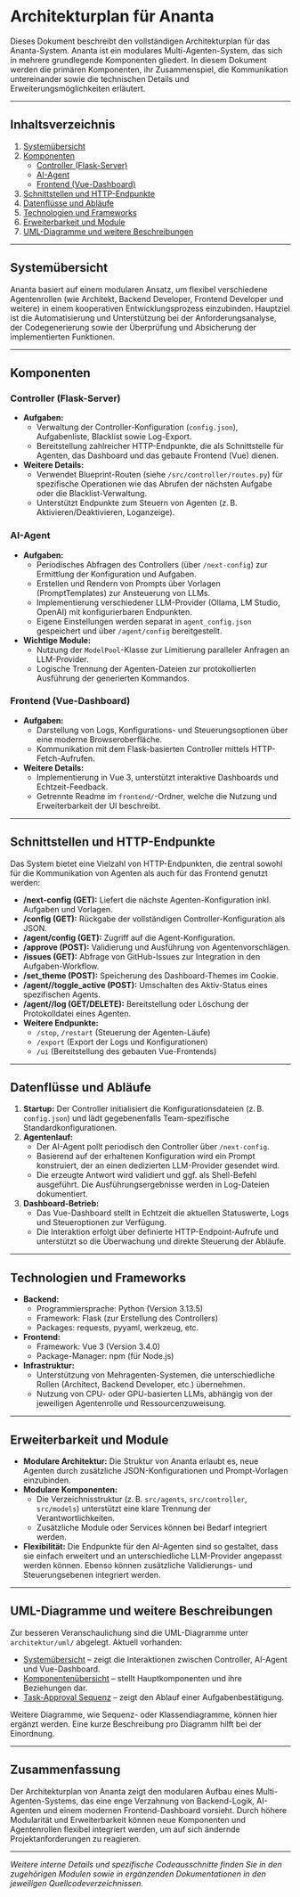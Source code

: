 # Architekturplan für Ananta

Dieses Dokument beschreibt den vollständigen Architekturplan für das Ananta-System. Ananta ist ein modulares Multi-Agenten-System, das sich in mehrere grundlegende Komponenten gliedert. In diesem Dokument werden die primären Komponenten, ihr Zusammenspiel, die Kommunikation untereinander sowie die technischen Details und Erweiterungsmöglichkeiten erläutert.

---

## Inhaltsverzeichnis

1. [Systemübersicht](#system%C3%BCbersicht)
2. [Komponenten](#komponenten)
   - [Controller (Flask-Server)](#controller-flask-server)
   - [AI-Agent](#ai-agent)
   - [Frontend (Vue-Dashboard)](#frontend-vue-dashboard)
3. [Schnittstellen und HTTP-Endpunkte](#schnittstellen-und-http-endpunkte)
4. [Datenflüsse und Abläufe](#datenfl%C3%B6sse-und-abl%C3%A4ufe)
5. [Technologien und Frameworks](#technologien-und-frameworks)
6. [Erweiterbarkeit und Module](#erweiterbarkeit-und-module)
7. [UML-Diagramme und weitere Beschreibungen](#uml-diagramme-und-weitere-beschreibungen)

---

## Systemübersicht

Ananta basiert auf einem modularen Ansatz, um flexibel verschiedene Agentenrollen (wie Architekt, Backend Developer, Frontend Developer und weitere) in einem kooperativen Entwicklungsprozess einzubinden. Hauptziel ist die Automatisierung und Unterstützung bei der Anforderungsanalyse, der Codegenerierung sowie der Überprüfung und Absicherung der implementierten Funktionen.

---

## Komponenten

### Controller (Flask-Server)
- **Aufgaben:**
  - Verwaltung der Controller-Konfiguration (`config.json`), Aufgabenliste, Blacklist sowie Log-Export.
  - Bereitstellung zahlreicher HTTP-Endpunkte, die als Schnittstelle für Agenten, das Dashboard und das gebaute Frontend (Vue) dienen.
- **Weitere Details:**
  - Verwendet Blueprint-Routen (siehe `/src/controller/routes.py`) für spezifische Operationen wie das Abrufen der nächsten Aufgabe oder die Blacklist-Verwaltung.
  - Unterstützt Endpunkte zum Steuern von Agenten (z. B. Aktivieren/Deaktivieren, Loganzeige).

### AI-Agent
- **Aufgaben:**
  - Periodisches Abfragen des Controllers (über `/next-config`) zur Ermittlung der Konfiguration und Aufgaben.
  - Erstellen und Rendern von Prompts über Vorlagen (PromptTemplates) zur Ansteuerung von LLMs.
  - Implementierung verschiedener LLM-Provider (Ollama, LM Studio, OpenAI) mit konfigurierbaren Endpunkten.
  - Eigene Einstellungen werden separat in `agent_config.json` gespeichert und über `/agent/config` bereitgestellt.
- **Wichtige Module:**
  - Nutzung der `ModelPool`-Klasse zur Limitierung paralleler Anfragen an LLM-Provider.
  - Logische Trennung der Agenten-Dateien zur protokollierten Ausführung der generierten Kommandos.

### Frontend (Vue-Dashboard)
- **Aufgaben:**
  - Darstellung von Logs, Konfigurations- und Steuerungsoptionen über eine moderne Browseroberfläche.
  - Kommunikation mit dem Flask-basierten Controller mittels HTTP-Fetch-Aufrufen.
- **Weitere Details:**
  - Implementierung in Vue 3, unterstützt interaktive Dashboards und Echtzeit-Feedback.
  - Getrennte Readme im `frontend/`-Ordner, welche die Nutzung und Erweiterbarkeit der UI beschreibt.

---

## Schnittstellen und HTTP-Endpunkte

Das System bietet eine Vielzahl von HTTP-Endpunkten, die zentral sowohl für die Kommunikation von Agenten als auch für das Frontend genutzt werden:

- **/next-config (GET):**
  Liefert die nächste Agenten-Konfiguration inkl. Aufgaben und Vorlagen.
- **/config (GET):**
  Rückgabe der vollständigen Controller-Konfiguration als JSON.
- **/agent/config (GET):**
  Zugriff auf die Agent-Konfiguration.
- **/approve (POST):**
  Validierung und Ausführung von Agentenvorschlägen.
- **/issues (GET):**
  Abfrage von GitHub-Issues zur Integration in den Aufgaben-Workflow.
- **/set_theme (POST):**
  Speicherung des Dashboard-Themes im Cookie.
- **/agent/<name>/toggle_active (POST):**
  Umschalten des Aktiv-Status eines spezifischen Agents.
- **/agent/<name>/log (GET/DELETE):**
  Bereitstellung oder Löschung der Protokolldatei eines Agenten.
- **Weitere Endpunkte:**
  - `/stop`, `/restart` (Steuerung der Agenten-Läufe)
  - `/export` (Export der Logs und Konfigurationen)
  - `/ui` (Bereitstellung des gebauten Vue-Frontends)

---

## Datenflüsse und Abläufe

1. **Startup:**
   Der Controller initialisiert die Konfigurationsdateien (z. B. `config.json`) und lädt gegebenenfalls Team-spezifische Standardkonfigurationen.
2. **Agentenlauf:**
   - Der AI-Agent pollt periodisch den Controller über `/next-config`.
   - Basierend auf der erhaltenen Konfiguration wird ein Prompt konstruiert, der an einen dedizierten LLM-Provider gesendet wird.
   - Die erzeugte Antwort wird validiert und ggf. als Shell-Befehl ausgeführt. Die Ausführungsergebnisse werden in Log-Dateien dokumentiert.
3. **Dashboard-Betrieb:**
   - Das Vue-Dashboard stellt in Echtzeit die aktuellen Statuswerte, Logs und Steueroptionen zur Verfügung.
   - Die Interaktion erfolgt über definierte HTTP-Endpoint-Aufrufe und unterstützt so die Überwachung und direkte Steuerung der Abläufe.

---

## Technologien und Frameworks

- **Backend:**
  - Programmiersprache: Python (Version 3.13.5)
  - Framework: Flask (zur Erstellung des Controllers)
  - Packages: requests, pyyaml, werkzeug, etc.
- **Frontend:**
  - Framework: Vue 3 (Version 3.4.0)
  - Package-Manager: npm (für Node.js)
- **Infrastruktur:**
  - Unterstützung von Mehragenten-Systemen, die unterschiedliche Rollen (Architect, Backend Developer, etc.) übernehmen.
  - Nutzung von CPU- oder GPU-basierten LLMs, abhängig von der jeweiligen Agentenrolle und Ressourcenzuweisung.

---

## Erweiterbarkeit und Module

- **Modulare Architektur:**
  Die Struktur von Ananta erlaubt es, neue Agenten durch zusätzliche JSON-Konfigurationen und Prompt-Vorlagen einzubinden.
- **Modulare Komponenten:**
  - Die Verzeichnisstruktur (z. B. `src/agents`, `src/controller`, `src/models`) unterstützt eine klare Trennung der Verantwortlichkeiten.
  - Zusätzliche Module oder Services können bei Bedarf integriert werden.
- **Flexibilität:**
  Die Endpunkte für den AI-Agenten sind so gestaltet, dass sie einfach erweitert und an unterschiedliche LLM-Provider angepasst werden können. Ebenso können zusätzliche Validierungs- und Steuerungsebenen integriert werden.

---

## UML-Diagramme und weitere Beschreibungen

Zur besseren Veranschaulichung sind die UML-Diagramme unter `architektur/uml/` abgelegt. Aktuell vorhanden:

- [Systemübersicht](uml/system-overview.mmd) – zeigt die Interaktionen zwischen Controller, AI-Agent und Vue-Dashboard.
- [Komponentenübersicht](uml/component-diagram.mmd) – stellt Hauptkomponenten und ihre Beziehungen dar.
- [Task-Approval Sequenz](uml/task-approval-sequence.mmd) – zeigt den Ablauf einer Aufgabenbestätigung.

Weitere Diagramme, wie Sequenz- oder Klassendiagramme, können hier ergänzt werden. Eine kurze Beschreibung pro Diagramm hilft bei der Einordnung.

---

## Zusammenfassung

Der Architekturplan von Ananta zeigt den modularen Aufbau eines Multi-Agenten-Systems, das eine enge Verzahnung von Backend-Logik, AI-Agenten und einem modernen Frontend-Dashboard vorsieht. Durch höhere Modularität und Erweiterbarkeit können neue Komponenten und Agentenrollen flexibel integriert werden, um auf sich ändernde Projektanforderungen zu reagieren.

---

*Weitere interne Details und spezifische Codeausschnitte finden Sie in den zugehörigen Modulen sowie in ergänzenden Dokumentationen in den jeweiligen Quellcodeverzeichnissen.*
